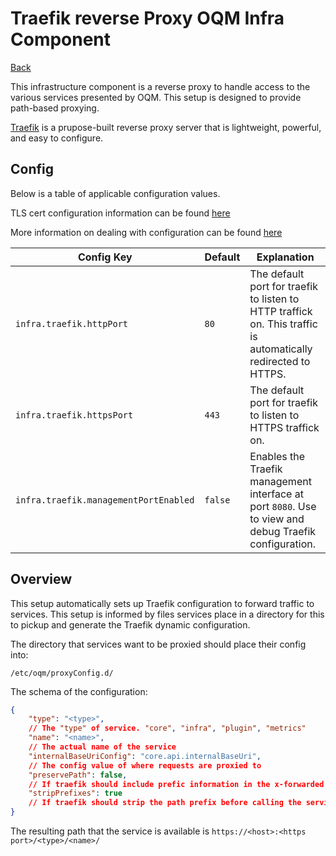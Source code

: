 # Traefik reverse Proxy OQM Infra Component

[Back](../README.md)

This infrastructure component is a reverse proxy to handle access to the various services presented by OQM. This setup
is designed to provide path-based proxying.

[Traefik](https://doc.traefik.io/traefik/) is a prupose-built reverse proxy server that is lightweight, powerful, and
easy to configure.

## Config

Below is a table of applicable configuration values.

TLS cert configuration information can be found [here](../../docs/Certs.md)

More information on dealing with configuration can be found [here](../../docs/config.md)

| Config Key                            | Default | Explanation                                                                                                    |
|---------------------------------------|---------|----------------------------------------------------------------------------------------------------------------|
| `infra.traefik.httpPort`              | `80`    | The default port for traefik to listen to HTTP traffick on. This traffic is automatically redirected to HTTPS. |
| `infra.traefik.httpsPort`             | `443`   | The default port for traefik to listen to HTTPS traffick on.                                                   |
| `infra.traefik.managementPortEnabled` | `false` | Enables the Traefik management interface at port `8080`. Use to view and debug Traefik configuration.          |

## Overview

This setup automatically sets up Traefik configuration to forward traffic to services. This setup is informed by files
services place in a directory for this to pickup and generate the Traefik dynamic configuration.

The directory that services want to be proxied should place their config into:

`/etc/oqm/proxyConfig.d/`

The schema of the configuration:

```json
{
	"type": "<type>",
	// The "type" of service. "core", "infra", "plugin", "metrics"
	"name": "<name>",
	// The actual name of the service
	"internalBaseUriConfig": "core.api.internalBaseUri",
	// The config value of where requests are proxied to
	"preservePath": false,
	// If traefik should include prefic information in the x-forwarded headers
	"stripPrefixes": true
	// If traefik should strip the path prefix before calling the service.
}
```

The resulting path that the service is available is `https://<host>:<https port>/<type>/<name>/`
